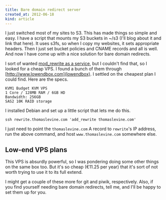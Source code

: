 ```yaml
---
title: Bare domain redirect server
created_at: 2012-06-18
kind: article
---
```

I just switched most of my sites to S3. This has made things so simple and
easy. I have a script that mounts my S3 buckets in ~/s3 (I'll blog about it
and link that here). It uses s3fs, so when I copy my websites, it sets
appropriate headers. Then I just set bucket policies and CNAME records and
all is well. And now I have come up with a nice solution for bare domain
redirects.

I sort of wanted [mod_rewrite as a service](https://twitter.com/thomaslevine/status/214749416635105281),
but I couldn't find that, so I looked for a cheap VPS. I found a bunch of
them through [http://www.lowendbox.com](lowendbox). I settled on the cheapest
plan I could find. Here are the specs.

    KVM1 Budget KVM VPS
    1 Core / 128MB RAM / 6GB HD
    Bandwidth: 256GB
    SAS2 10K RAID storage

I installed Debian and set up a little script that lets me do this.

```#sh
ssh rewrite.thomaslevine.com 'add_rewrite thomaslevine.com'
```

I just need to point the `thomaslevine.com` A record to `rewrite`'s
IP address, run the above command, and host `www.thomaslevine.com`
somewhere else.

## Low-end VPS plans
This VPS is absurdly powerful, so I was pondering doing some other things on
the same box too. But it's so cheap (€11.25 per year) that it's sort of not
worth trying to use it to its full extend.

I might get a couple of these more for git and piwik, respectively.
Also, if you find yourself needing bare domain redirects, tell me, and I'll
be happy to set them up for you.
